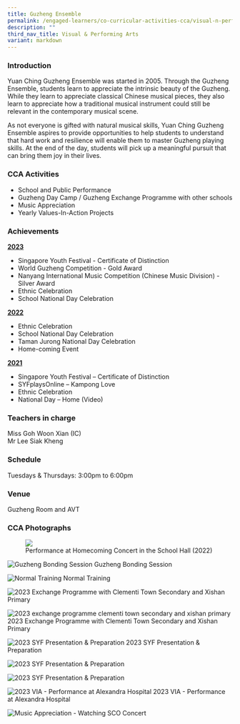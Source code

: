```yaml
---
title: Guzheng Ensemble
permalink: /engaged-learners/co-curricular-activities-cca/visual-n-performing-arts/guzheng-ensemble/
description: ""
third_nav_title: Visual & Performing Arts
variant: markdown
---
```

### Introduction

Yuan Ching Guzheng Ensemble was started in 2005. Through the Guzheng Ensemble, students learn to appreciate the intrinsic beauty of the Guzheng. While they learn to appreciate classical Chinese musical pieces, they also learn to appreciate how a traditional musical instrument could still be relevant in the contemporary musical scene. <br>

As not everyone is gifted with natural musical skills, Yuan Ching Guzheng Ensemble aspires to provide opportunities to help students to understand that hard work and resilience will enable them to master Guzheng playing skills. At the end of the day, students will pick up a meaningful pursuit that can bring them joy in their lives.


### CCA Activities

*   School and Public Performance
*   Guzheng Day Camp / Guzheng Exchange Programme with other schools
*   Music Appreciation
*   Yearly Values-In-Action Projects

### Achievements


<strong><u>2023 </u></strong>
*   Singapore Youth Festival - Certificate of Distinction
*   World Guzheng Competition - Gold Award
*   Nanyang International Music Competition (Chinese Music Division) - Silver Award 
*   Ethnic Celebration
*   School National Day Celebration

<strong><u>2022 </u></strong>
*   Ethnic Celebration
*   School National Day Celebration
*   Taman Jurong National Day Celebration
*   Home-coming Event  

<strong><u>2021</u></strong>
*   Singapore Youth Festival – Certificate of Distinction
*   SYFplaysOnline – Kampong Love
*   Ethnic Celebration
*   National Day – Home (Video)

### Teachers in charge

Miss Goh Woon Xian (IC) <br>
Mr Lee Siak Kheng

### Schedule

Tuesdays &amp; Thursdays: 3:00pm to 6:00pm


### Venue

Guzheng Room and AVT

### CCA Photographs

<figure>  
<img src="/images/Performance%20at%20Homecoming%20Concert%20in%20the%20School%20Hall%202022.png">  
<figcaption> Performance at Homecoming Concert in the School Hall (2022) </figcaption>  
</figure>

![Guzheng Bonding Session](/images/1-guzheng%20bonding%20session.jpg)
Guzheng Bonding Session

![Normal Training](/images/2-normal%20training%202.jpg)
Normal Training

![2023 Exchange Programme with Clementi Town Secondary and Xishan Primary](/images/3-2023%20exchange%20programme%20clementi%20town%20secondary%20and%20xishan%20primary.jpg)

![2023 exchange programme clementi town secondary and xishan primary](/images/4-2023%20exchange%20programme%20clementi%20town%20secondary%20and%20xishan%20primary.jpg)
2023 Exchange Programme with Clementi Town Secondary and Xishan Primary

![2023 SYF Presentation &amp; Preparation](/images/5-2023%20syf%20presentation%20and%20preparation.jpg)
2023 SYF Presentation &amp; Preparation

![2023 SYF Presentation &amp; Preparation](/images/6-2023%20syf%20presentation%20&amp;%20preparation.jpg)

![2023 SYF Presentation &amp; Preparation](/images/7-2023%20syf%20presentation%20and%20preparation.jpg)


![2023 VIA - Performance at Alexandra Hospital](/images/8-2023%20via%20-%20performance%20at%20alexandra%20hospital.jpg)
2023 VIA - Performance at Alexandra Hospital

![Music Appreciation - Watching SCO Concert](/images/9-music%20appreciation%20-%20watching%20sco%20concert.jpg)